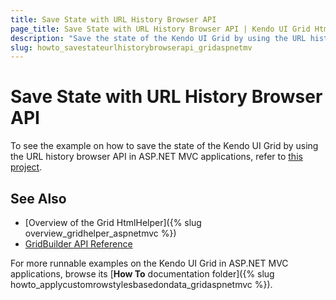 ```yaml
---
title: Save State with URL History Browser API
page_title: Save State with URL History Browser API | Kendo UI Grid HtmlHelper
description: "Save the state of the Kendo UI Grid by using the URL history browser API in ASP.NET MVC applications."
slug: howto_savestateurlhistorybrowserapi_gridaspnetmv
---
```


# Save State with URL History Browser API

To see the example on how to save the state of the Kendo UI Grid by using the URL history browser API in ASP.NET MVC applications, refer to [this project](https://github.com/telerik/ui-for-aspnet-mvc-examples/tree/master/grid/grid-save-state-with-url-browser-history-api).

## See Also

* [Overview of the Grid HtmlHelper]({% slug overview_gridhelper_aspnetmvc %})
* [GridBuilder API Reference](/aspnet-mvc/api/Kendo.Mvc.UI.Fluent/GridBuilder)

For more runnable examples on the Kendo UI Grid in ASP.NET MVC applications, browse its [**How To** documentation folder]({% slug howto_applycustomrowstylesbasedondata_gridaspnetmvc %}).
